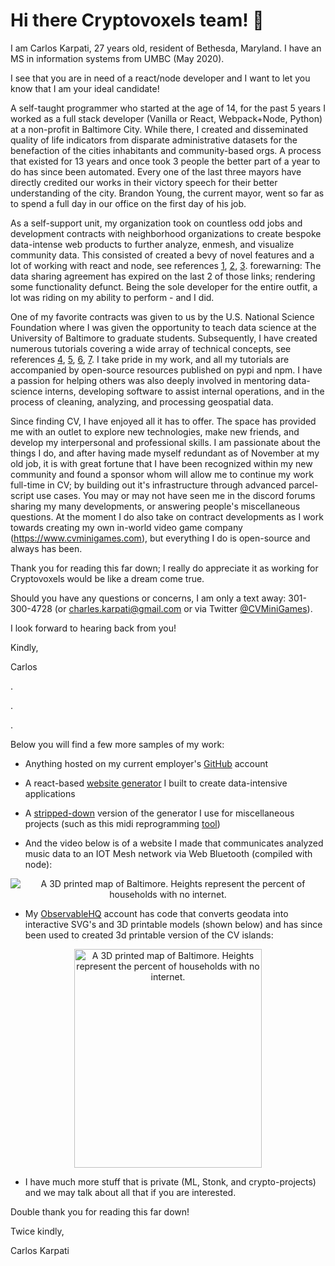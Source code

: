# Hi there Cryptovoxels team! 👋

I am Carlos Karpati, 27 years old, resident of Bethesda, Maryland. I have an MS in information systems from UMBC (May 2020).  

I see that you are in need of a react/node developer and I want to let you know that I am your ideal candidate!

A self-taught programmer who started at the age of 14, for the past 5 years I worked as a full stack developer (Vanilla or React, Webpack+Node, Python) at a non-profit in Baltimore City. While there, I created and disseminated quality of life indicators from disparate administrative datasets for the benefaction of the cities inhabitants and community-based orgs. A process that existed for 13 years and once took 3 people the better part of a year to do has since been automated. Every one of the last three mayors have directly credited our works in their victory speech for their better understanding of the city. Brandon Young, the current mayor, went so far as to spend a full day in our office on the first day of his job.

As a self-support unit, my organization took on countless odd jobs and development contracts with neighborhood organizations to create bespoke data-intense web products to further analyze, enmesh, and visualize community data. This consisted of created a bevy of novel features and a lot of working with react and node, see references [1](https://geoloom.org), [2](https://bniajfi.org/bold/), [3](https://bniajfi.org/greenpatterns/). forewarning: The data sharing agreement has expired on the last 2 of those links; rendering some functionality defunct. Being the sole developer for the entire outfit, a lot was riding on my ability to perform - and I did. 

One of my favorite contracts was given to us by the U.S. National Science Foundation where I was given the opportunity to  teach data science at the University of Baltimore to graduate students. Subsequently, I have created numerous tutorials covering a wide array of technical concepts, see references [4](https://github.com/BNIA/dataplay), [5](https://github.com/BNIA/VitalSigns), [6](https://github.com/BNIA/dataguide), [7](https://github.com/BNIA/datalabs). I take pride in my work, and all my tutorials are accompanied by open-source resources published on pypi and npm. I have a passion for helping others was also deeply involved in mentoring data-science interns, developing software to assist internal operations, and in the process of  cleaning, analyzing, and processing geospatial data.

Since finding CV, I have enjoyed all it has to offer. The space has provided me with an outlet to explore new technologies, make new friends, and develop my interpersonal and professional skills. I am passionate about the things I do, and after having made myself redundant as of November at my old job, it is with great fortune that I have been recognized within my new community and found a sponsor whom will allow me to continue my work full-time in CV; by building out it's infrastructure through advanced parcel-script use cases. You may or may not have seen me in the discord forums sharing my many developments, or answering people's miscellaneous questions. At the moment I do also take on contract developments as I work towards creating my own in-world video game company (https://www.cvminigames.com), but everything I do is open-source and always has been.

Thank you for reading this far down; I really do appreciate it as working for Cryptovoxels would be like a dream come true.

Should you have any questions or concerns, I am only a text away: 301-300-4728 (or charles.karpati@gmail.com or via Twitter [@CVMiniGames](https://twitter.com/CVMiniGames)).

I look forward to hearing back from you!

Kindly, 

Carlos


.

.

.

Below you will find a few more samples of my work:

- Anything hosted on my current employer's [GitHub](https://github.com/bniajfi) account
- A react-based [website generator](https://github.com/bnia/bniabuilder) I built to create data-intensive applications
- A [stripped-down](https://github.com/3Diot/template_webpacked_capacitor) version of the generator I use for miscellaneous projects (such as this midi reprogramming [tool](https://charleskarpati.com/stomp/))

- And the video below is of a website I made that communicates analyzed music data to an IOT Mesh network via Web Bluetooth (compiled with node):
<p align="center">
  <img src="https://user-images.githubusercontent.com/10605109/134265947-f74d4deb-6a47-497f-9d10-2be4b1c8ef5c.gif" alt=" A 3D printed map of Baltimore. Heights represent the percent of households with no internet."/>
</p>

- My [ObservableHQ](https://observablehq.com/@karpatic?tab=notebooks) account has code that converts geodata into interactive SVG's and 3D printable models (shown below) and has since been used to created 3d printable version of the CV islands:
<p align="center">
  <img width="300" height="350" src="https://charleskarpati.com/images/3DprintV2.jpg" alt=" A 3D printed map of Baltimore. Heights represent the percent of households with no internet."/>
</p>

- I have much more stuff that is private (ML, Stonk, and crypto-projects) and we may talk about all that if you are interested.

Double thank you for reading this far down!

Twice kindly,

Carlos Karpati
